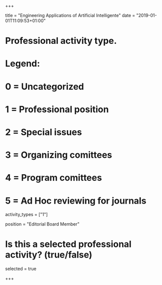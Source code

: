 +++ 

title = "Engineering Applications of Artificial Intelligente" 
date = "2019-01-01T11:09:53+01:00"

# Professional activity type.
# Legend:
# 0 = Uncategorized
# 1 = Professional position
# 2 = Special issues
# 3 = Organizing comittees
# 4 = Program comittees
# 5 = Ad Hoc reviewing for journals

activity_types = ["1"]

position = "Editorial Board Member"

# Is this a selected professional activity? (true/false)

selected = true 

+++
